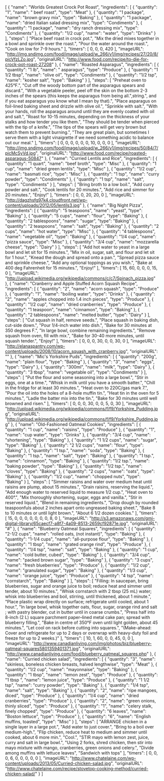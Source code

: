 [
  {
    "name": "Worlds Greatest Crock Pot Roast",
    "ingredients": [
      {
        "quantity": "1",
        "name": " beef roast",
        "type": "Meat"
      },
      {
        "quantity": "1 package",
        "name": "brown gravy mix",
        "type": "Baking"
      },
      {
        "quantity": "1 package",
        "name": "dried Italian salad dressing mix",
        "type": "Condiments"
      },
      {
        "quantity": "1 package",
        "name": "dry ranch dressing mix",
        "type": "Condiments"
      },
      {
        "quantity": "1/2 cup",
        "name": "water",
        "type": "Drinks"
      }
    ],
    "steps": [
      "Place beef roast in crock pot.",
      "Mix the dried mixes together in a bowl and sprinkle over the roast.",
      "Pour the water around the roast.",
      "Cook on low for 7-9 hours."
    ],
    "timers": [
      0,
      0,
      0,
      420
    ],
    "imageURL": "http://img.sndimg.com/food/image/upload/w_266/v1/img/recipes/27/20/8/picVfzLZo.jpg",
    "originalURL": "http://www.food.com/recipe/to-die-for-crock-pot-roast-27208"
  },
  {
    "name": "Roasted Asparagus",
    "ingredients": [
      {
        "quantity": "1 lb",
        "name": " asparagus",
        "type": "Produce"
      },
      {
        "quantity": "1 1/2 tbsp",
        "name": "olive oil",
        "type": "Condiments"
      },
      {
        "quantity": "1/2 tsp",
        "name": "kosher salt",
        "type": "Baking"
      }
    ],
    "steps": [
      "Preheat oven to 425°F.",
      "Cut off the woody bottom part of the asparagus spears and discard.",
      "With a vegetable peeler, peel off the skin on the bottom 2-3 inches of the spears (this keeps the asparagus from being all.\",string.\", and if you eat asparagus you know what I mean by that).",
      "Place asparagus on foil-lined baking sheet and drizzle with olive oil.",
      "Sprinkle with salt.",
      "With your hands, roll the asparagus around until they are evenly coated with oil and salt.",
      "Roast for 10-15 minutes, depending on the thickness of your stalks and how tender you like them.",
      "They should be tender when pierced with the tip of a knife.",
      "The tips of the spears will get very brown but watch them to prevent burning.",
      "They are great plain, but sometimes I serve them with a light vinaigrette if we need something acidic to balance out our meal."
    ],
    "timers": [
      0,
      0,
      0,
      0,
      0,
      0,
      10,
      0,
      0,
      0
    ],
    "imageURL": "http://img.sndimg.com/food/image/upload/w_266/v1/img/recipes/50/84/7/picMcSyVd.jpg",
    "originalURL": "http://www.food.com/recipe/roasted-asparagus-50847"
  },
  {
    "name": "Curried Lentils and Rice",
    "ingredients": [
      {
        "quantity": "1 quart",
        "name": "beef broth",
        "type": "Misc"
      },
      {
        "quantity": "1 cup",
        "name": "dried green lentils",
        "type": "Misc"
      },
      {
        "quantity": "1/2 cup",
        "name": "basmati rice",
        "type": "Misc"
      },
      {
        "quantity": "1 tsp",
        "name": "curry powder",
        "type": "Condiments"
      },
      {
        "quantity": "1 tsp",
        "name": "salt",
        "type": "Condiments"
      }
    ],
    "steps": [
      "Bring broth to a low boil.",
      "Add curry powder and salt.",
      "Cook lentils for 20 minutes.",
      "Add rice and simmer for 20 minutes.",
      "Enjoy!"
    ],
    "timers": [
      0,
      0,
      20,
      20,
      0
    ],
    "imageURL": "http://dagzhsfg97k4.cloudfront.net/wp-content/uploads/2012/05/lentils3.jpg"
  },
  {
    "name": "Big Night Pizza",
    "ingredients": [
      {
        "quantity": "5 teaspoons",
        "name": "yeast",
        "type": "Baking"
      },
      {
        "quantity": "5 cups",
        "name": "flour",
        "type": "Baking"
      },
      {
        "quantity": "2 tablespoons",
        "name": "sugar",
        "type": "Baking"
      },
      {
        "quantity": "2 teaspoons",
        "name": "salt",
        "type": "Baking"
      },
      {
        "quantity": "2 cups",
        "name": "hot water",
        "type": "Misc"
      },
      {
        "quantity": "4 tablespoons",
        "name": "vegetable oil",
        "type": "Baking"
      },
      {
        "quantity": "1/4 cup",
        "name": "pizza sauce",
        "type": "Misc"
      },
      {
        "quantity": "3/4 cup",
        "name": "mozzarella cheese",
        "type": "Dairy"
      }
    ],
    "steps": [
      "Add hot water to yeast in a large bowl and let sit for 15 minutes.",
      "Mix in oil, sugar, salt, and flour and let sit for 1 hour.",
      "Knead the dough and spread onto a pan.",
      "Spread pizza sauce and sprinkle cheese.",
      "Add any optional toppings as you wish.",
      "Bake at 400 deg Fahrenheit for 15 minutes.",
      "Enjoy!"
    ],
    "timers": [
      15,
      60,
      0,
      0,
      0,
      15,
      0
    ],
    "imageURL": "http://upload.wikimedia.org/wikipedia/commons/c/c7/Spinach_pizza.jpg"
  },
  {
    "name": "Cranberry and Apple Stuffed Acorn Squash Recipe",
    "ingredients": [
      {
        "quantity": "2",
        "name": "acorn squash",
        "type": "Produce"
      },
      {
        "quantity": "1",
        "name": "boiling water",
        "type": "Drinks"
      },
      {
        "quantity": "2",
        "name": "apples chopped into 1.4 inch pieces",
        "type": "Produce"
      },
      {
        "quantity": "1/2 cup",
        "name": "dried cranberries",
        "type": "Produce"
      },
      {
        "quantity": "1 teaspoon",
        "name": "cinnamon",
        "type": "Baking"
      },
      {
        "quantity": "2 tablespoons",
        "name": "melted butter",
        "type": "Dairy"
      }
    ],
    "steps": [
      "Cut squash in half, remove seeds.",
      "Place squash in baking dish, cut-side down.",
      "Pour 1/4-inch water into dish.",
      "Bake for 30 minutes at 350 degrees F.",
      "In large bowl, combine remaining ingredients.",
      "Remove squash from oven, fill with mix.",
      "Bake for 30-40 more minutes, until squash tender.",
      "Enjoy!"
    ],
    "timers": [
      0,
      0,
      0,
      30,
      0,
      0,
      30,
      0
    ],
    "imageURL": "http://elanaspantry.com/wp-content/uploads/2008/10/acorn_squash_with_cranberry.jpg",
    "originalURL": ""
  },
  {
    "name": "Mic's Yorkshire Puds",
    "ingredients": [
      {
        "quantity": "200g",
        "name": "plain flour",
        "type": "Baking"
      },
      {
        "quantity": "3",
        "name": "eggs",
        "type": "Dairy"
      },
      {
        "quantity": "300ml",
        "name": "milk",
        "type": "Dairy"
      },
      {
        "quantity": "3 tbsp",
        "name": "vegetable oil",
        "type": "Condiments"
      }
    ],
    "steps": [
      "Put the flour and some seasoning into a large bowl.",
      "Stir in eggs, one at a time.",
      "Whisk in milk until you have a smooth batter.",
      "Chill in the fridge for at least 30 minutes.",
      "Heat oven to 220C/gas mark 7.",
      "Pour the oil into the holes of a 8-hole muffin tin.",
      "Heat tin in the oven for 5 minutes.",
      "Ladle the batter mix into the tin.",
      "Bake for 30 minutes until well browned and risen."
    ],
    "timers": [
      0,
      0,
      0,
      30,
      0,
      0,
      5,
      0,
      30
    ],
    "imageURL": "http://upload.wikimedia.org/wikipedia/commons/f/f9/Yorkshire_Pudding.jpg",
    "originalURL": "http://upload.wikimedia.org/wikipedia/commons/f/f9/Yorkshire_Pudding.jpg"
  },
  {
    "name": "Old-Fashioned Oatmeal Cookies",
    "ingredients": [
      {
        "quantity": "1 cup",
        "name": "raisins",
        "type": "Produce"
      },
      {
        "quantity": "1",
        "name": "cup water",
        "type": "Drinks"
      },
      {
        "quantity": "3/4 cup",
        "name": "shortening",
        "type": "Baking"
      },
      {
        "quantity": "1 1/2 cups",
        "name": "sugar",
        "type": "Baking"
      },
      {
        "quantity": "2 1/2 cups",
        "name": "flour",
        "type": "Baking"
      },
      {
        "quantity": "1 tsp.",
        "name": "soda",
        "type": "Baking"
      },
      {
        "quantity": "1 tsp.",
        "name": "salt",
        "type": "Baking"
      },
      {
        "quantity": "1 tsp.",
        "name": "cinnamon",
        "type": "Baking"
      },
      {
        "quantity": "1/2 tsp.",
        "name": "baking powder",
        "type": "Baking"
      },
      {
        "quantity": "1/2 tsp.",
        "name": "cloves",
        "type": "Baking"
      },
      {
        "quantity": "2 cups",
        "name": "oats",
        "type": "Baking"
      },
      {
        "quantity": "1/2 cup",
        "name": "chopped nuts",
        "type": "Baking"
      }
    ],
    "steps": [
      "Simmer raisins and water over medium heat until raisins are plump, about 15 minutes.",
      "Drain raisins, reserving the liquid.",
      "Add enough water to reserved liquid to measure 1/2 cup.",
      "Heat oven to 400°.",
      "Mix thoroughly shortening, sugar, eggs and vanilla.",
      "Stir in reserved liquid.",
      "Blend in remaining ingredients.",
      "Drop dough by rounded teaspoonfuls about 2 inches apart onto ungreased baking sheet.",
      "Bake 8 to 10 minutes or until light brown.",
      "About 6 1/2 dozen cookies."
    ],
    "timers": [
      15,
      0,
      0,
      0,
      0,
      0,
      0,
      0,
      8,
      0
    ],
    "imageURL": "http://s3.amazonaws.com/gmi-digital-library/65caecf7-a8f7-4a09-8513-2659cf92871e.jpg",
    "originalURL": "#"
  },
  {
    "name": "Blueberry Oatmeal Squares",
    "ingredients": [
      {
        "quantity": "2-1/2 cups",
        "name": "rolled oats, (not instant)",
        "type": "Baking"
      },
      {
        "quantity": "1-1/4 cups",
        "name": "all-purpose flour",
        "type": "Baking"
      },
      {
        "quantity": "1 tbsp",
        "name": "grated orange rind",
        "type": "Produce"
      },
      {
        "quantity": "1/4 tsp",
        "name": "salt",
        "type": "Baking"
      },
      {
        "quantity": "1 cup",
        "name": "cold butter, cubed",
        "type": "Baking"
      },
      {
        "quantity": "3/4 cup",
        "name": "packed brown sugar",
        "type": "Baking"
      },
      {
        "quantity": "3 cups",
        "name": "fresh blueberries",
        "type": "Produce"
      },
      {
        "quantity": "1/2 cup",
        "name": "granulated sugar",
        "type": "Baking"
      },
      {
        "quantity": "1/3 cup",
        "name": "orange juice",
        "type": "Produce"
      },
      {
        "quantity": "4 tsp",
        "name": "cornstarch",
        "type": "Baking"
      }
    ],
    "steps": [
      "Filling: In saucepan, bring blueberries, sugar and orange juice to boil; reduce heat and simmer until tender, about 10 minutes.",
      "Whisk cornstarch with 2 tbsp (25 mL) water; whisk into blueberries and boil, stirring, until thickened, about 1 minute.",
      "Place plastic wrap directly on surface; refrigerate until cooled, about 1 hour.",
      "In large bowl, whisk together oats, flour, sugar, orange rind and salt ; with pastry blender, cut in butter until in coarse crumbs.",
      "Press half into 8-inch (2 L) square parchment paper–lined metal cake pan; spread with blueberry filling.",
      "Bake in centre of 350°F oven until light golden, about 45 minutes.",
      "Let cool on rack before cutting into squares.",
      "(Make-ahead: Cover and refrigerate for up to 2 days or overwrap with heavy-duty foil and freeze for up to 2 weeks.)"
    ],
    "timers": [
      10,
      1,
      60,
      0,
      0,
      45,
      0,
      0
    ],
    "imageURL": "http://www.canadianliving.com/img/photos/biz/blueberry-oatmeal-squares5801359401371.jpg",
    "originalURL": "http://www.canadianliving.com/food/blueberry_oatmeal_squares.php"
  },
  {
    "name": "Curried chicken salad",
    "ingredients": [
      {
        "quantity": "3",
        "name": "skinless, boneless chicken breasts, halved lengthwise",
        "type": "Meat"
      },
      {
        "quantity": "1/2 cup",
        "name": "mayonnaise",
        "type": "Baking"
      },
      {
        "quantity": "1 tbsp",
        "name": "lemon zest",
        "type": "Produce"
      },
      {
        "quantity": "1 tbsp ",
        "name": "lemon juice",
        "type": "Produce"
      },
      {
        "quantity": "1 1/2 tsp",
        "name": "curry powder",
        "type": "Baking"
      },
      {
        "quantity": "1/4 tsp",
        "name": "salt",
        "type": "Baking"
      },
      {
        "quantity": "2",
        "name": "ripe mangoes, diced",
        "type": "Produce"
      },
      {
        "quantity": "1/4 cup",
        "name": "dried cranberries",
        "type": "Produce"
      },
      {
        "quantity": "2",
        "name": "green onions, thinly sliced",
        "type": "Produce"
      },
      {
        "quantity": "1",
        "name": "celery stalk, finely chopped",
        "type": "Produce"
      },
      {
        "quantity": "6 leaves",
        "name": "Boston lettuce",
        "type": "Produce"
      },
      {
        "quantity": "6",
        "name": "English muffins, toasted",
        "type": "Misc"
      }
    ],
    "steps": [
      "ARRANGE chicken in a single layer in a large pot.",
      "Add water to just cover.",
      "Bring to a boil over medium-high.",
      "Flip chicken, reduce heat to medium and simmer until cooked, about 6 more min.",
      "Cool.",
      "STIR mayo with lemon zest, juice, curry and salt in large bowl.",
      "Using 2 forks, shred chicken, then stir into mayo mixture with mango, cranberries, green onions and celery.",
      "Divide among muffins with lettuce leaves",
      "Sandwich with tops"
    ],
    "timers": [
      0,
      0,
      0,
      6,
      0,
      0,
      0,
      0,
      0
    ],
    "imageURL": "http://www.chatelaine.com/wp-content/uploads/2013/05/Curried-chicken-salad.jpg",
    "originalURL": "http://www.chatelaine.com/recipe/stovetop-cooking-method/curried-chicken-salad/"
  }
]
